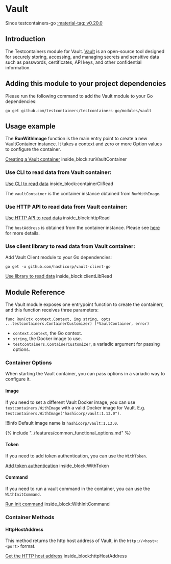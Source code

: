 # Vault

Since testcontainers-go <a href="https://github.com/testcontainers/testcontainers-go/releases/tag/v0.20.0"><span class="tc-version">:material-tag: v0.20.0</span></a>

## Introduction

The Testcontainers module for Vault. [Vault](https://www.vaultproject.io/) is an open-source tool designed for securely storing, accessing, and managing secrets and sensitive data such as passwords, certificates, API keys, and other confidential information.

## Adding this module to your project dependencies

Please run the following command to add the Vault module to your Go dependencies:

```
go get github.com/testcontainers/testcontainers-go/modules/vault
```

## Usage example
The **RunWithImage** function is the main entry point to create a new VaultContainer instance. 
It takes a context and zero or more Option values to configure the container.

<!--codeinclude-->
[Creating a Vault container](../../modules/vault/examples_test.go) inside_block:runVaultContainer
<!--/codeinclude-->

### Use CLI to read data from Vault container:
<!--codeinclude-->
[Use CLI to read data](../../modules/vault/vault_test.go) inside_block:containerCliRead
<!--/codeinclude-->

The `vaultContainer` is the container instance obtained from `RunWithImage`.

### Use HTTP API to read data from Vault container:
<!--codeinclude-->
[Use HTTP API to read data](../../modules/vault/vault_test.go) inside_block:httpRead
<!--/codeinclude-->

The `hostAddress` is obtained from the container instance. Please see [here](#httphostaddress) for more details.

### Use client library to read data from Vault container:
Add Vault Client module to your Go dependencies:

```
go get -u github.com/hashicorp/vault-client-go
```
<!--codeinclude-->
[Use library to read data](../../modules/vault/vault_test.go) inside_block:clientLibRead
<!--/codeinclude-->

## Module Reference

The Vault module exposes one entrypoint function to create the containerr, and this function receives three parameters:

```golang
func Run(ctx context.Context, img string, opts ...testcontainers.ContainerCustomizer) (*VaultContainer, error)
```

- `context.Context`, the Go context.
- `string`, the Docker image to use.
- `testcontainers.ContainerCustomizer`, a variadic argument for passing options.

### Container Options

When starting the Vault container, you can pass options in a variadic way to configure it.

#### Image

If you need to set a different Vault Docker image, you can use `testcontainers.WithImage` with a valid Docker image
for Vault. E.g. `testcontainers.WithImage("hashicorp/vault:1.13.0")`.

!!!info
    Default image name is `hashicorp/vault:1.13.0`.

{% include "../features/common_functional_options.md" %}

#### Token

If you need to add token authentication, you can use the `WithToken`.
<!--codeinclude-->
[Add token authentication](../../modules/vault/vault_test.go) inside_block:WithToken
<!--/codeinclude-->

#### Command

If you need to run a vault command in the container, you can use the `WithInitCommand`.
<!--codeinclude-->
[Run init command](../../modules/vault/vault_test.go) inside_block:WithInitCommand
<!--/codeinclude-->

### Container Methods

#### HttpHostAddress

This method returns the http host address of Vault, in the `http://<host>:<port>` format.

<!--codeinclude-->
[Get the HTTP host address](../../modules/vault/vault_test.go) inside_block:httpHostAddress
<!--/codeinclude-->
